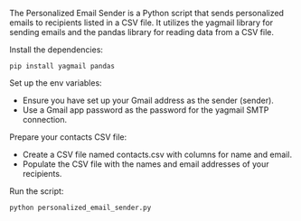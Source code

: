The Personalized Email Sender is a Python script that sends personalized emails to recipients listed in a CSV file. It utilizes the yagmail library for sending emails and the pandas library for reading data from a CSV file.

Install the dependencies:

``pip install yagmail pandas``

Set up the env variables:

- Ensure you have set up your Gmail address as the sender (sender).
- Use a Gmail app password as the password for the yagmail SMTP connection.

Prepare your contacts CSV file:

- Create a CSV file named contacts.csv with columns for name and email.
- Populate the CSV file with the names and email addresses of your recipients.

Run the script:

``python personalized_email_sender.py``
